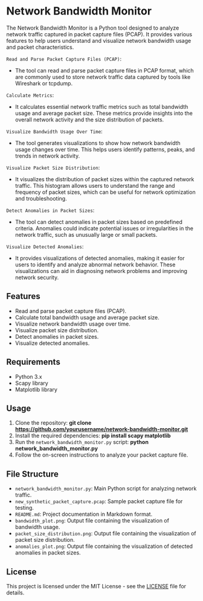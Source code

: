 # Network Bandwidth Monitor
The Network Bandwidth Monitor is a Python tool designed to analyze network traffic captured in packet capture files (PCAP). It provides various features to help users understand and visualize network bandwidth usage and packet characteristics. 

`Read and Parse Packet Capture Files (PCAP)`:
- The tool can read and parse packet capture files in PCAP format, which are commonly used to store network traffic data captured by tools like Wireshark or tcpdump.

`Calculate Metrics`:
- It calculates essential network traffic metrics such as total bandwidth usage and average packet size. These metrics provide insights into the overall network activity and the size distribution of packets.

`Visualize Bandwidth Usage Over Time`:
- The tool generates visualizations to show how network bandwidth usage changes over time. This helps users identify patterns, peaks, and trends in network activity.

`Visualize Packet Size Distribution`:
- It visualizes the distribution of packet sizes within the captured network traffic. This histogram allows users to understand the range and frequency of packet sizes, which can be useful for network optimization and troubleshooting.

`Detect Anomalies in Packet Sizes`:
- The tool can detect anomalies in packet sizes based on predefined criteria. Anomalies could indicate potential issues or irregularities in the network traffic, such as unusually large or small packets.

`Visualize Detected Anomalies`:
- It provides visualizations of detected anomalies, making it easier for users to identify and analyze abnormal network behavior. These visualizations can aid in diagnosing network problems and improving network security.

## Features

- Read and parse packet capture files (PCAP).
- Calculate total bandwidth usage and average packet size.
- Visualize network bandwidth usage over time.
- Visualize packet size distribution.
- Detect anomalies in packet sizes.
- Visualize detected anomalies.

## Requirements

- Python 3.x
- Scapy library
- Matplotlib library

## Usage

1. Clone the repository: **git clone https://github.com/yourusername/network-bandwidth-monitor.git**
2. Install the required dependencies: **pip install scapy matplotlib** 
3. Run the `network_bandwidth_monitor.py` script: **python network_bandwidth_monitor.py**
4. Follow the on-screen instructions to analyze your packet capture file.

## File Structure

- `network_bandwidth_monitor.py`: Main Python script for analyzing network traffic.
- `new_synthetic_packet_capture.pcap`: Sample packet capture file for testing.
- `README.md`: Project documentation in Markdown format.
- `bandwidth_plot.png`: Output file containing the visualization of bandwidth usage.
- `packet_size_distribution.png`: Output file containing the visualization of packet size distribution.
- `anomalies_plot.png`: Output file containing the visualization of detected anomalies in packet sizes.

## License

This project is licensed under the MIT License - see the [LICENSE](LICENSE) file for details.




